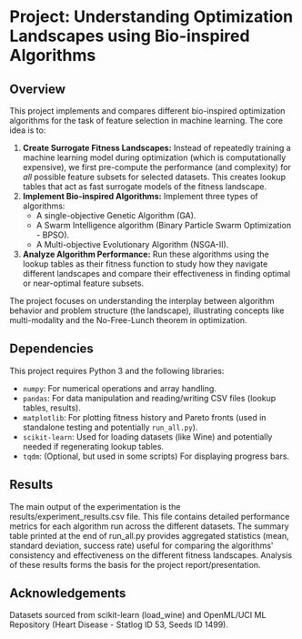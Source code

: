# Project: Understanding Optimization Landscapes using Bio-inspired Algorithms

## Overview

This project implements and compares different bio-inspired optimization algorithms for the task of feature selection in machine learning. The core idea is to:

1.  **Create Surrogate Fitness Landscapes:** Instead of repeatedly training a machine learning model during optimization (which is computationally expensive), we first pre-compute the performance (and complexity) for *all* possible feature subsets for selected datasets. This creates lookup tables that act as fast surrogate models of the fitness landscape.
2.  **Implement Bio-inspired Algorithms:** Implement three types of algorithms:
    * A single-objective Genetic Algorithm (GA).
    * A Swarm Intelligence algorithm (Binary Particle Swarm Optimization - BPSO).
    * A Multi-objective Evolutionary Algorithm (NSGA-II).
3.  **Analyze Algorithm Performance:** Run these algorithms using the lookup tables as their fitness function to study how they navigate different landscapes and compare their effectiveness in finding optimal or near-optimal feature subsets.

The project focuses on understanding the interplay between algorithm behavior and problem structure (the landscape), illustrating concepts like multi-modality and the No-Free-Lunch theorem in optimization.

## Dependencies

This project requires Python 3 and the following libraries:

* `numpy`: For numerical operations and array handling.
* `pandas`: For data manipulation and reading/writing CSV files (lookup tables, results).
* `matplotlib`: For plotting fitness history and Pareto fronts (used in standalone testing and potentially `run_all.py`).
* `scikit-learn`: Used for loading datasets (like Wine) and potentially needed if regenerating lookup tables.
* `tqdm`: (Optional, but used in some scripts) For displaying progress bars.

## Results

The main output of the experimentation is the results/experiment_results.csv file. This file contains detailed performance metrics for each algorithm run across the different datasets. The summary table printed at the end of run_all.py provides aggregated statistics (mean, standard deviation, success rate) useful for comparing the algorithms' consistency and effectiveness on the different fitness landscapes. Analysis of these results forms the basis for the project report/presentation.

## Acknowledgements

Datasets sourced from scikit-learn (load_wine) and OpenML/UCI ML Repository (Heart Disease - Statlog ID 53, Seeds ID 1499).